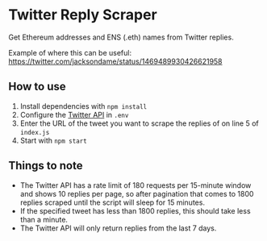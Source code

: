 # Twitter Reply Scraper

Get Ethereum addresses and ENS (.eth) names from Twitter replies.

Example of where this can be useful: https://twitter.com/jacksondame/status/1469489930426621958

## How to use
1. Install dependencies with `npm install`
2. Configure the [Twitter API](https://developer.twitter.com/en) in `.env`
3. Enter the URL of the tweet you want to scrape the replies of on line 5 of `index.js`
4. Start with `npm start`

## Things to note
- The Twitter API has a rate limit of 180 requests per 15-minute window and shows 10 replies per page, so after pagination that comes to 1800 replies scraped until the script will sleep for 15 minutes.
- If the specified tweet has less than 1800 replies, this should take less than a minute.
- The Twitter API will only return replies from the last 7 days.
